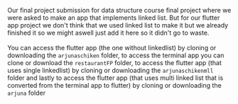 Our final project submission for data structure course final project where we were asked to make an app that implements linked list.
But for our flutter app project we don't think that we used linked list to make it but we already finished it so we might aswell just add it here so it didn't go to waste.
<br />
<br />
You can access the flutter app (the one without linkedlist) by cloning or downloading the `arjunaschiken` folder, to access the terminal app you can clone or download the `restaurantFP` folder, to access the flutter app (that uses single linkedlist) by cloning or downloading the `arjunaschikenmll` folder and lastly to access the flutter app (that uses multi linked list that is converted from the terminal app to flutter) by cloning or downloading the `arjuna` folder
